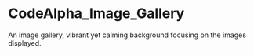 # CodeAlpha_Image_Gallery
An image gallery, vibrant yet calming background focusing on the images displayed.
